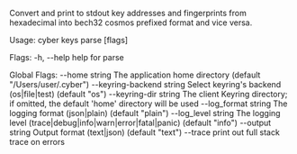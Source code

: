 Convert and print to stdout key addresses and fingerprints from
hexadecimal into bech32 cosmos prefixed format and vice versa.

Usage:
  cyber keys parse <hex-or-bech32-address> [flags]

Flags:
  -h, --help   help for parse

Global Flags:
      --home string              The application home directory (default "/Users/user/.cyber")
      --keyring-backend string   Select keyring's backend (os|file|test) (default "os")
      --keyring-dir string       The client Keyring directory; if omitted, the default 'home' directory will be used
      --log_format string        The logging format (json|plain) (default "plain")
      --log_level string         The logging level (trace|debug|info|warn|error|fatal|panic) (default "info")
      --output string            Output format (text|json) (default "text")
      --trace                    print out full stack trace on errors
